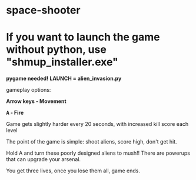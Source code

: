 # space-shooter
<h1> If you want to launch the game without python, use "shmup_installer.exe"</h1>

**pygame needed!**
**LAUNCH = alien_invasion.py**

gameplay options:

**Arrow keys - Movement**

**<kbd>A</kbd> - Fire**

Game gets slightly harder every 20 seconds, with increased kill score each level


The point of the game is simple: shoot aliens, score high, don't get hit.

Hold A and turn these poorly designed aliens to mush!!
There are powerups that can upgrade your arsenal.

You get three lives, once you lose them all, game ends.
